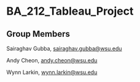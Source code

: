 # BA_212_Tableau_Project

## Group Members
Sairaghav Gubba, sairaghav.gubba@wsu.edu

Andy Cheon, andy.cheon@wsu.edu

Wynn Larkin, wynn.larkin@wsu.edu
